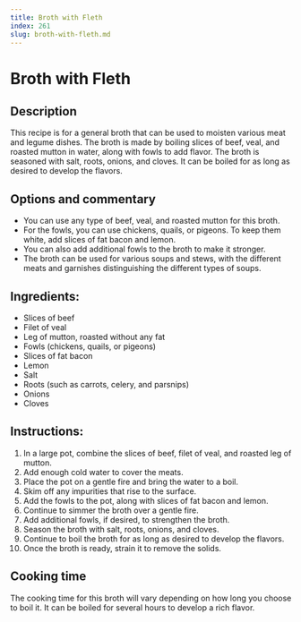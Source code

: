 ```yaml
---
title: Broth with Fleth
index: 261
slug: broth-with-fleth.md
---
```


# Broth with Fleth

## Description
This recipe is for a general broth that can be used to moisten various meat and legume dishes. The broth is made by boiling slices of beef, veal, and roasted mutton in water, along with fowls to add flavor. The broth is seasoned with salt, roots, onions, and cloves. It can be boiled for as long as desired to develop the flavors.

## Options and commentary
- You can use any type of beef, veal, and roasted mutton for this broth.
- For the fowls, you can use chickens, quails, or pigeons. To keep them white, add slices of fat bacon and lemon.
- You can also add additional fowls to the broth to make it stronger.
- The broth can be used for various soups and stews, with the different meats and garnishes distinguishing the different types of soups.

## Ingredients:
- Slices of beef
- Filet of veal
- Leg of mutton, roasted without any fat
- Fowls (chickens, quails, or pigeons)
- Slices of fat bacon
- Lemon
- Salt
- Roots (such as carrots, celery, and parsnips)
- Onions
- Cloves

## Instructions:
1. In a large pot, combine the slices of beef, filet of veal, and roasted leg of mutton.
2. Add enough cold water to cover the meats.
3. Place the pot on a gentle fire and bring the water to a boil.
4. Skim off any impurities that rise to the surface.
5. Add the fowls to the pot, along with slices of fat bacon and lemon.
6. Continue to simmer the broth over a gentle fire.
7. Add additional fowls, if desired, to strengthen the broth.
8. Season the broth with salt, roots, onions, and cloves.
9. Continue to boil the broth for as long as desired to develop the flavors.
10. Once the broth is ready, strain it to remove the solids.

## Cooking time
The cooking time for this broth will vary depending on how long you choose to boil it. It can be boiled for several hours to develop a rich flavor.